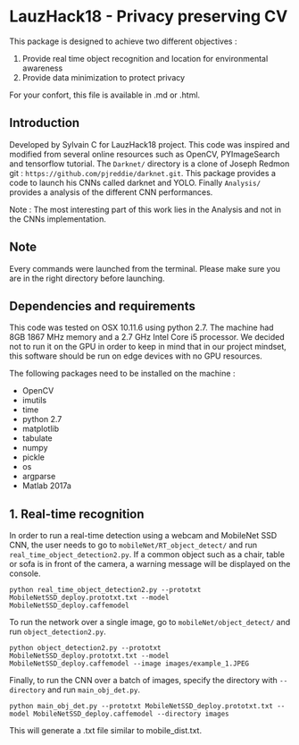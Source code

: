 # LauzHack18 - Privacy preserving CV

This package is designed to achieve two different objectives :         
1. Provide real time object recognition and location for environmental awareness         
2. Provide data minimization to protect privacy     

For your confort, this file is available in .md or .html.

## Introduction
Developed by Sylvain C for LauzHack18 project. This code was inspired and modified from several online resources such as OpenCV, PYImageSearch and tensorflow tutorial. The ```Darknet/``` directory is a clone of Joseph Redmon git : ```https://github.com/pjreddie/darknet.git```. This package provides a code to launch his CNNs called darknet and YOLO. Finally ```Analysis/``` provides a analysis of the different CNN performances.

Note : The most interesting part of this work lies in the Analysis and not in the CNNs implementation.

## Note 
Every commands were launched from the terminal. Please make sure you are in the right directory before launching.

## Dependencies and requirements
This code was tested on OSX 10.11.6 using python 2.7. The machine had 8GB 1867 MHz memory and a 2.7 GHz Intel Core i5 processor. We decided not to run it on the GPU in order to keep in mind that in our project mindset, this software should be run on edge devices with no GPU resources. 

The following packages need to be installed on the machine :      
- OpenCV    
- imutils   
- time   
- python 2.7      
- matplotlib     
- tabulate     
- numpy     
- pickle     
- os     
- argparse     
- Matlab 2017a     



## 1. Real-time recognition
In order to run a real-time detection using a webcam and MobileNet SSD CNN, the user needs to go to ```mobileNet/RT_object_detect/``` and run ```real_time_object_detection2.py```. If a common object such as a chair, table or sofa is in front of the camera, a warning message will be displayed on the console. 

```
python real_time_object_detection2.py --prototxt MobileNetSSD_deploy.prototxt.txt --model MobileNetSSD_deploy.caffemodel
```

To run the network over a single image, go to ```mobileNet/object_detect/``` and run ```object_detection2.py```.

```
python object_detection2.py --prototxt MobileNetSSD_deploy.prototxt.txt --model MobileNetSSD_deploy.caffemodel --image images/example_1.JPEG
```
Finally, to run the CNN over a batch of images, specify the directory with ```--directory``` and run ```main_obj_det.py```.

```
python main_obj_det.py --prototxt MobileNetSSD_deploy.prototxt.txt --model MobileNetSSD_deploy.caffemodel --directory images
```
This will generate a .txt file similar to mobile_dist.txt.
